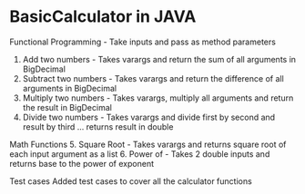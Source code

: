 # BasicCalculator in JAVA

Functional Programming - Take inputs and pass as method parameters
 1. Add two numbers - Takes varargs and return the sum of all arguments in BigDecimal
 2. Subtract two numbers - Takes varargs and return the difference of all arguments in BigDecimal
 3. Multiply two numbers - Takes varargs, multiply all arguments and return the result in BigDecimal
 4. Divide two numbers - Takes varargs and divide first by second and result by third ... returns result in double
 
 Math Functions
  5. Square Root - Takes varargs and returns square root of each input argument as a list 
  6. Power of - Takes 2 double inputs and returns base to the power of exponent

 Test cases 
 Added test cases to cover all the calculator functions

